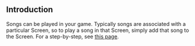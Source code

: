 ## Introduction

Songs can be played in your game. Typically songs are associated with a particular Screen, so to play a song in that Screen, simply add that song to the Screen. For a step-by-step, see [this page](/documentation/tools/glue-reference/files/glue-reference-files-mp3-file-mp3/.md "Glue:Reference:Files:MP3 file (.mp3)").
